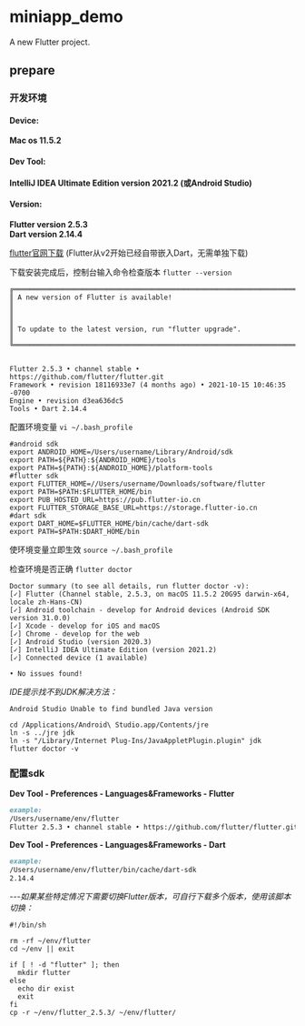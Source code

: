 # miniapp_demo

A new Flutter project.

## prepare
### 开发环境
#### Device:
**Mac os 11.5.2**

#### Dev Tool:
**IntelliJ IDEA Ultimate Edition version 2021.2 (或Android Studio)**

#### Version:
**Flutter version 2.5.3**  
**Dart version 2.14.4**

[flutter官网下载](https://docs.flutter.dev/get-started/install)
(Flutter从v2开始已经自带嵌入Dart，无需单独下载)

下载安装完成后，控制台输入命令检查版本
`flutter --version`
```shell
╔════════════════════════════════════════════════════════════════════════════╗
║ A new version of Flutter is available!                                     ║
║                                                                            ║
║ To update to the latest version, run "flutter upgrade".                    ║
╚════════════════════════════════════════════════════════════════════════════╝


Flutter 2.5.3 • channel stable • https://github.com/flutter/flutter.git
Framework • revision 18116933e7 (4 months ago) • 2021-10-15 10:46:35 -0700
Engine • revision d3ea636dc5
Tools • Dart 2.14.4
```

配置环境变量
`vi ~/.bash_profile`
```shell
#android sdk
export ANDROID_HOME=/Users/username/Library/Android/sdk
export PATH=${PATH}:${ANDROID_HOME}/tools
export PATH=${PATH}:${ANDROID_HOME}/platform-tools
#flutter sdk
export FLUTTER_HOME=//Users/username/Downloads/software/flutter
export PATH=$PATH:$FLUTTER_HOME/bin
export PUB_HOSTED_URL=https://pub.flutter-io.cn
export FLUTTER_STORAGE_BASE_URL=https://storage.flutter-io.cn
#dart sdk
export DART_HOME=$FLUTTER_HOME/bin/cache/dart-sdk
export PATH=$PATH:$DART_HOME/bin
```
使环境变量立即生效
`source ~/.bash_profile`

检查环境是否正确
`flutter doctor`
```shell
Doctor summary (to see all details, run flutter doctor -v):
[✓] Flutter (Channel stable, 2.5.3, on macOS 11.5.2 20G95 darwin-x64, locale zh-Hans-CN)
[✓] Android toolchain - develop for Android devices (Android SDK version 31.0.0)
[✓] Xcode - develop for iOS and macOS
[✓] Chrome - develop for the web
[✓] Android Studio (version 2020.3)
[✓] IntelliJ IDEA Ultimate Edition (version 2021.2)
[✓] Connected device (1 available)

• No issues found!

```

*IDE提示找不到JDK解决方法：*
```shell
Android Studio Unable to find bundled Java version

cd /Applications/Android\ Studio.app/Contents/jre
ln -s ../jre jdk
ln -s "/Library/Internet Plug-Ins/JavaAppletPlugin.plugin" jdk
flutter doctor -v
```
### 配置sdk

**Dev Tool - Preferences - Languages&Frameworks - Flutter**
```markdown
example:
/Users/username/env/flutter
Flutter 2.5.3 • channel stable • https://github.com/flutter/flutter.git
```

**Dev Tool - Preferences - Languages&Frameworks - Dart**
```markdown
example:
/Users/username/env/flutter/bin/cache/dart-sdk
2.14.4
```
*---如果某些特定情况下需要切换Flutter版本，可自行下载多个版本，使用该脚本切换：*
```shell
#!/bin/sh

rm -rf ~/env/flutter
cd ~/env || exit

if [ ! -d "flutter" ]; then
  mkdir flutter
else
  echo dir exist
  exit
fi
cp -r ~/env/flutter_2.5.3/ ~/env/flutter/
```